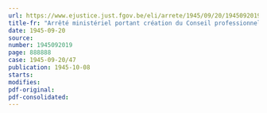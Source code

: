 ```yaml
---
url: https://www.ejustice.just.fgov.be/eli/arrete/1945/09/20/1945092019/justel
title-fr: "Arrêté ministériel portant création du Conseil professionnel du Commerce de l'Importation et de l'Exportation de Marchandises générales"
date: 1945-09-20
source:
number: 1945092019
page: 888888
case: 1945-09-20/47
publication: 1945-10-08
starts:
modifies:
pdf-original:
pdf-consolidated:
---
```


